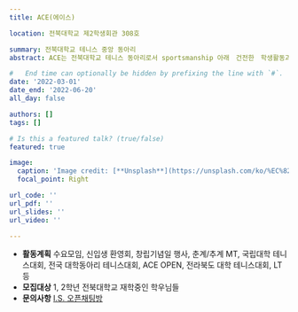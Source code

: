 ```yaml
---
title: ACE(에이스)

location: 전북대학교 제2학생회관 308호

summary: 전북대학교 테니스 중앙 동아리
abstract: ACE는 전북대학교 테니스 동아리로서 sportsmanship 아래　건전한　학생활동과　심신을　단련함으로써　회원 상호간의 친목을　도모하고, 친절과　친선의　정신으로　전북대학교　테니스의　올바른　보급과　지도，회원 상호간의　발전을　도모하는데　목적을 두고 있습니다. 

#   End time can optionally be hidden by prefixing the line with `#`.
date: '2022-03-01'
date_end: '2022-06-20'
all_day: false

authors: []
tags: []

# Is this a featured talk? (true/false)
featured: true

image:
  caption: 'Image credit: [**Unsplash**](https://unsplash.com/ko/%EC%82%AC%EC%A7%84/%EC%B4%88%EB%A1%9D%EC%83%89-%EC%9C%8C%EC%8A%A8-%ED%85%8C%EB%8B%88%EC%8A%A4-%EA%B3%B5%EC%9D%84-%EB%93%A4%EA%B3%A0-%EC%9E%88%EB%8A%94-%EC%82%AC%EB%9E%8C-y6_SJpU3Alk)'
  focal_point: Right

url_code: ''
url_pdf: ''
url_slides: ''
url_video: ''

---
```


- **활동계획** 수요모임, 신입생 환영회, 창립기념일 행사, 춘계/추계 MT, 국립대학 테니스대회, 전국 대학동아리 테니스대회, ACE OPEN, 전라북도 대학 테니스대회, LT 등
- **모집대상** 1, 2학년 전북대학교 재학중인 학우님들
- **문의사항** [I.S. 오픈채팅방](https://www.instagram.com/jbnu_ace)
